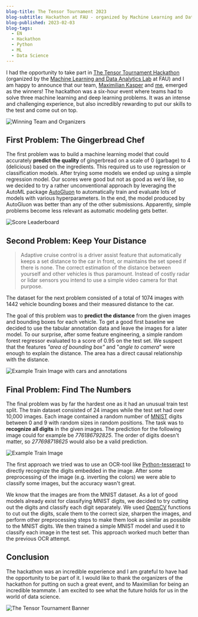 ```yaml
---
blog-title: The Tensor Tournament 2023
blog-subtitle: Hackathon at FAU - organized by Machine Learning and Data Analytics Lab
blog-published: 2023-02-03
blog-tags:
  - EN
  - Hackathon
  - Python
  - ML
  - Data Science
---
```


I had the opportunity to take part in [The Tensor Tournament Hackathon](https://www.mad.tf.fau.de/2023/01/26/the-tensor-tournament-t3-recap/) (organized by the [Machine Learning and Data Analytics Lab](https://www.mad.tf.fau.de/) at FAU) and I am happy to announce that our team, [Maximilian Kasper](https://www.linkedin.com/in/maximilian-kasper-693648174/) and [me](https://www.linkedin.com/in/marcjulian/), emerged as the winners!
The hackathon was a six-hour event where teams had to solve three machine learning and deep learning problems. It was an intense and challenging experience, but also incredibly rewarding to put our skills to the test and come out on top.

![Winning Team and Organizers](/images/ttt_winners.jpg)

## First Problem: The Gingerbread Chef 

The first problem was to build a machine learning model that could accurately **predict the quality** of gingerbread on a scale of 0 (garbage) to 4 (delicious) based on the ingredients. This required us to use regression or classification models. After trying some models we ended up using a simple regression model. Our scores were good but not as good as we'd like, so we decided to try a rather unconventional approach by leveraging the AutoML package [AutoGluon](https://auto.gluon.ai/stable/index.html) to automatically train and evaluate lots of models with various hyperparameters. In the end, the model produced by AutoGluon was better than any of the other submissions. Apparently, simple problems become less relevant as automatic modeling gets better.

![Score Leaderboard](/images/ttt_scores.jpg)

## Second Problem: Keep Your Distance

> Adaptive cruise control is a driver assist feature that automatically keeps a set distance to the car in front, or maintains the set speed if there is none. The correct estimation of the distance between yourself and other vehicles is thus paramount. Instead of costly radar or lidar sensors you intend to use a simple video camera for that purpose.

The dataset for the next problem consisted of a total of 1074 images with 1442 vehicle bounding boxes and their measured distance to the car.

The goal of this problem was to **predict the distance** from the given images and bounding boxes for each vehicle. To get a good first baseline we decided to use the tabular annotation data and leave the images for a later model. 
To our surprise, after some feature engineering, a simple random forest regressor evaluated to a score of 0.95 on the test set. We suspect that the  features *"area of  bounding box"* and "*angle to camera*" were enough to explain the distance. The area has a direct causal relationship with the distance. 

![Example Train Image with cars and annotations](/images/ttt_cars.jpg)

## Final Problem: Find The Numbers

The final problem was by far the hardest one as it had an unusual train test split. The train dataset consisted of 24 images while the test set had over 10,000 images. Each image contained a random number of [MNIST](https://www.tensorflow.org/datasets/catalog/mnist) digits between 0 and 9 with random sizes in random positions. 
The task was to **recognize all digits** in the given images. The prediction for the following image could for example be *776186792825*. The order of digits doesn't matter, so *277698718625* would also be a valid prediction. 

![Example Train Image](/images/tensor_tournament.jpg)

The first approach we tried was to use an OCR-tool like [Python-tesseract](https://pypi.org/project/pytesseract/) to directly recognize the digits embedded in the image. After some preprocessing of the image (e.g. inverting the colors) we were able to classify some images, but the accuracy wasn't great. 

We know that the images are from the MNIST dataset. As a lot of good models already exist for classifying MNIST digits, we decided to try cutting out the digits and classify each digit separately. 
We used [OpenCV](https://opencv.org/) functions to cut out the digits, scale them to the correct size, sharpen the images, and perform other preprocessing steps to make them look as similar as possible to the MNIST digits. 
We then trained a simple MNIST model and used it to classify each image in the test set. This approach worked much better than the previous OCR attempt. 

## Conclusion

The hackathon was an incredible experience and I am grateful to have had the opportunity to be part of it. I would like to thank the organizers of the hackathon for putting on such a great event, and to Maximilian for being an incredible teammate. I am excited to see what the future holds for us in the world of data science. 

![The Tensor Tournament Banner](/images/ttt_plakat.jpg)